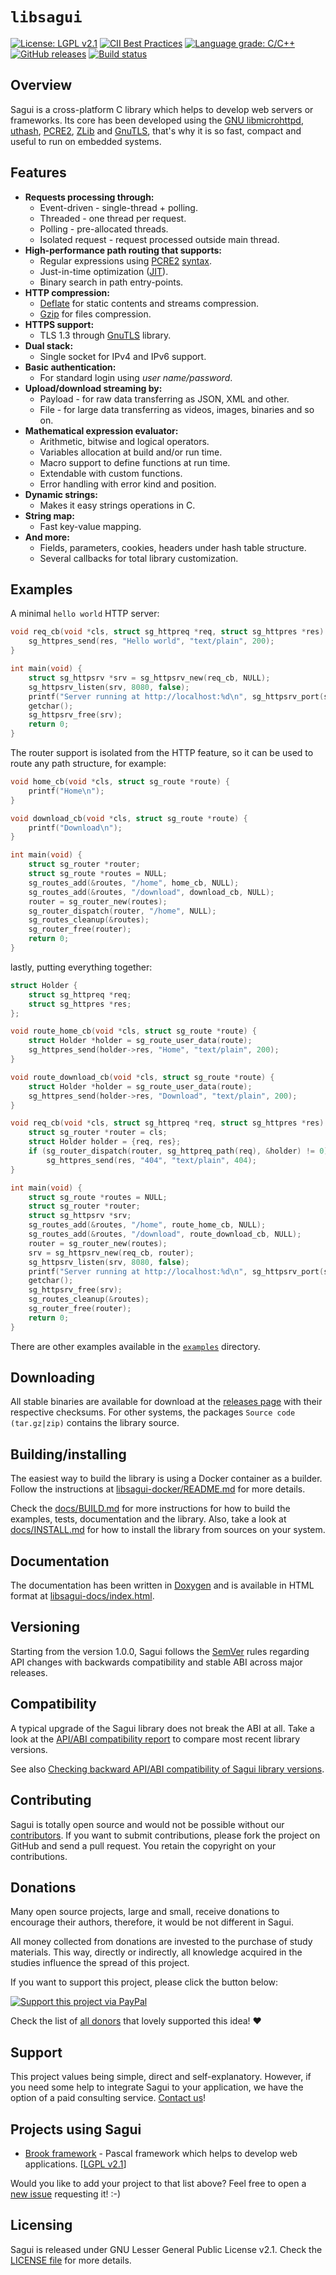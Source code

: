 # `libsagui`

[![License: LGPL v2.1][license-badge]](LICENSE)
[![CII Best Practices][bestpractices-badge]][1]
[![Language grade: C/C++][lgtm-badge]][2]
[![GitHub releases][releases-badge]][3]
[![Build status][build-status-badge]][4]

## Overview

Sagui is a cross-platform C library which helps to develop web servers or
frameworks. Its core has been developed using the [GNU libmicrohttpd][5],
[uthash][6], [PCRE2][7], [ZLib][8] and [GnuTLS][9], that's why it is so fast,
compact and useful to run on embedded systems.

## Features

- **Requests processing through:**
  - Event-driven - single-thread + polling.
  - Threaded - one thread per request.
  - Polling - pre-allocated threads.
  - Isolated request - request processed outside main thread.
- **High-performance path routing that supports:**
  - Regular expressions using [PCRE2][10] [syntax][11].
  - Just-in-time optimization ([JIT][12]).
  - Binary search in path entry-points.
- **HTTP compression:**
  - [Deflate][13] for static contents and
    streams compression.
  - [Gzip][14] for files compression.
- **HTTPS support:**
  - TLS 1.3 through [GnuTLS][9] library.
- **Dual stack:**
  - Single socket for IPv4 and IPv6 support.
- **Basic authentication:**
  - For standard login using _user name/password_.
- **Upload/download streaming by:**
  - Payload - for raw data transferring as JSON, XML and other.
  - File - for large data transferring as videos, images, binaries and so on.
- **Mathematical expression evaluator:**
  - Arithmetic, bitwise and logical operators.
  - Variables allocation at build and/or run time.
  - Macro support to define functions at run time.
  - Extendable with custom functions.
  - Error handling with error kind and position.
- **Dynamic strings:**
  - Makes it easy strings operations in C.
- **String map:**
  - Fast key-value mapping.
- **And more:**
  - Fields, parameters, cookies, headers under hash table structure.
  - Several callbacks for total library customization.

## Examples

A minimal `hello world` HTTP server:

```c
void req_cb(void *cls, struct sg_httpreq *req, struct sg_httpres *res) {
    sg_httpres_send(res, "Hello world", "text/plain", 200);
}

int main(void) {
    struct sg_httpsrv *srv = sg_httpsrv_new(req_cb, NULL);
    sg_httpsrv_listen(srv, 8080, false);
    printf("Server running at http://localhost:%d\n", sg_httpsrv_port(srv));
    getchar();
    sg_httpsrv_free(srv);
    return 0;
}
```

The router support is isolated from the HTTP feature, so it can be used to route
any path structure, for example:

```c
void home_cb(void *cls, struct sg_route *route) {
    printf("Home\n");
}

void download_cb(void *cls, struct sg_route *route) {
    printf("Download\n");
}

int main(void) {
    struct sg_router *router;
    struct sg_route *routes = NULL;
    sg_routes_add(&routes, "/home", home_cb, NULL);
    sg_routes_add(&routes, "/download", download_cb, NULL);
    router = sg_router_new(routes);
    sg_router_dispatch(router, "/home", NULL);
    sg_routes_cleanup(&routes);
    sg_router_free(router);
    return 0;
}
```

lastly, putting everything together:

```c
struct Holder {
    struct sg_httpreq *req;
    struct sg_httpres *res;
};

void route_home_cb(void *cls, struct sg_route *route) {
    struct Holder *holder = sg_route_user_data(route);
    sg_httpres_send(holder->res, "Home", "text/plain", 200);
}

void route_download_cb(void *cls, struct sg_route *route) {
    struct Holder *holder = sg_route_user_data(route);
    sg_httpres_send(holder->res, "Download", "text/plain", 200);
}

void req_cb(void *cls, struct sg_httpreq *req, struct sg_httpres *res) {
    struct sg_router *router = cls;
    struct Holder holder = {req, res};
    if (sg_router_dispatch(router, sg_httpreq_path(req), &holder) != 0)
        sg_httpres_send(res, "404", "text/plain", 404);
}

int main(void) {
    struct sg_route *routes = NULL;
    struct sg_router *router;
    struct sg_httpsrv *srv;
    sg_routes_add(&routes, "/home", route_home_cb, NULL);
    sg_routes_add(&routes, "/download", route_download_cb, NULL);
    router = sg_router_new(routes);
    srv = sg_httpsrv_new(req_cb, router);
    sg_httpsrv_listen(srv, 8080, false);
    printf("Server running at http://localhost:%d\n", sg_httpsrv_port(srv));
    getchar();
    sg_httpsrv_free(srv);
    sg_routes_cleanup(&routes);
    sg_router_free(router);
    return 0;
}
```

There are other examples available in the [`examples`](examples) directory.

## Downloading

All stable binaries are available for download at the [releases page][3] with
their respective checksums. For other systems, the packages
`Source code (tar.gz|zip)` contains the library source.

## Building/installing

The easiest way to build the library is using a Docker container as a builder.
Follow the instructions at [libsagui-docker/README.md][18] for more details.

Check the [docs/BUILD.md](docs/BUILD.md) for more instructions for how to build
the examples, tests, documentation and the library. Also, take a look at
[docs/INSTALL.md](docs/INSTALL.md) for how to install the library from sources
on your system.

## Documentation

The documentation has been written in [Doxygen][16] and is available in HTML
format at [libsagui-docs/index.html][17].

## Versioning

Starting from the version 1.0.0, Sagui follows the [SemVer][15] rules regarding
API changes with backwards compatibility and stable ABI across major releases.

## Compatibility

A typical upgrade of the Sagui library does not break the ABI at all. Take a
look at the [API/ABI compatibility report][19] to compare most recent library
versions.

See also [Checking backward API/ABI compatibility of Sagui library versions](docs/ABIComplianceChecker.md).

## Contributing

Sagui is totally open source and would not be possible without our
[contributors](THANKS). If you want to submit contributions, please fork the
project on GitHub and send a pull request. You retain the copyright on your
contributions.

## Donations

Many open source projects, large and small, receive donations to encourage their
authors, therefore, it would be not different in Sagui.

All money collected from donations are invested to the purchase of study
materials. This way, directly or indirectly, all knowledge acquired in the
studies influence the spread of this project.

If you want to support this project, please click the button below:

[![Support this project via PayPal][paypal-gif]][20]

Check the list of [all donors](DONORS) that lovely supported this idea! :heart:

## Support

This project values being simple, direct and self-explanatory. However, if you
need some help to integrate Sagui to your application, we have the option of a
paid consulting service. [Contact us][21]!

## Projects using Sagui

- [Brook framework][22] - Pascal framework which helps to develop web
  applications. [[LGPL v2.1][23]]

Would you like to add your project to that list above? Feel free to open a
[new issue][24] requesting it! :-)

## Licensing

Sagui is released under GNU Lesser General Public License v2.1. Check the
[LICENSE file](LICENSE) for more details.

[license-badge]: https://img.shields.io/badge/license-LGPL%20v2.1-lemmon.svg
[bestpractices-badge]: https://bestpractices.coreinfrastructure.org/projects/2140/badge
[lgtm-badge]: https://img.shields.io/lgtm/grade/cpp/g/risoflora/libsagui.svg?logo=lgtm&logoWidth=18
[releases-badge]: https://img.shields.io/github/v/release/risoflora/libsagui?color=lemmon
[build-status-badge]: https://img.shields.io/github/workflow/status/risoflora/libsagui/CI "CI"
[paypal-gif]: https://www.paypalobjects.com/en_US/GB/i/btn/btn_donateCC_LG.gif
[1]: https://bestpractices.coreinfrastructure.org/projects/2140 "Best practices link"
[2]: https://lgtm.com/projects/g/risoflora/libsagui/context:cpp "LGTM link"
[3]: https://github.com/risoflora/libsagui/releases "Releases page"
[4]: https://github.com/risoflora/libsagui/actions/workflows/CI.yml "GitHub actions"
[5]: https://www.gnu.org/software/libmicrohttpd "libmicrohttpd page"
[6]: https://troydhanson.github.io/uthash "uthash page"
[7]: https://www.pcre.org "PCRE page"
[8]: https://www.zlib.net "ZLib page"
[9]: https://www.gnutls.org "GnuTLS page"
[10]: https://www.pcre.org/current/doc/html/pcre2pattern.html
[11]: https://www.pcre.org/current/doc/html/pcre2syntax.html
[12]: https://www.pcre.org/current/doc/html/pcre2jit.html
[13]: https://en.wikipedia.org/wiki/DEFLATE "DEFLATE wiki"
[14]: https://en.wikipedia.org/wiki/Gzip "Gzip wiki"
[15]: https://semver.org "Semantic Versioning page"
[16]: https://www.doxygen.nl/index.html "Doxygen page"
[17]: https://risoflora.github.io/libsagui-docs/index.html "Sagui documentation"
[18]: https://github.com/risoflora/libsagui-docker/blob/master/README.md "Sagui Docker"
[19]: https://abi-laboratory.pro/?view=timeline&l=libsagui "Sagui ABI status"
[20]: https://www.paypal.com/cgi-bin/webscr?cmd=_donations&business=silvioprog%40gmail%2ecom&lc=US&item_name=libsagui&item_number=libsagui&currency_code=USD&bn=PP%2dDonationsBF%3aproject%2dsupport%2ejpg%3aNonHosted "PayPal link"
[21]: mailto:silvioprog@gmail.com
[22]: https://github.com/risoflora/brookframework
[23]: https://github.com/risoflora/brookframework/blob/master/LICENSE
[24]: https://github.com/risoflora/libsagui/issues/new?labels=documentation&template=project_using_sagui.md
